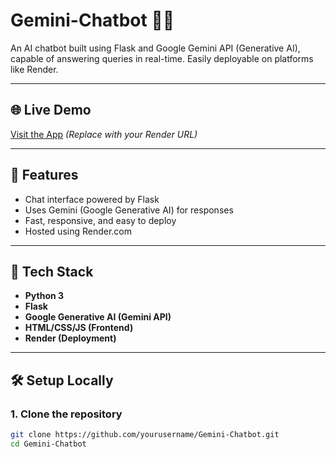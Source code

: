 # Gemini-Chatbot 🤖✨

An AI chatbot built using Flask and Google Gemini API (Generative AI), capable of answering queries in real-time. Easily deployable on platforms like Render.

---

## 🌐 Live Demo

[Visit the App](https://gemini-chatbot-ifpe.onrender.com) *(Replace with your Render URL)*

---

## 🚀 Features

- Chat interface powered by Flask
- Uses Gemini (Google Generative AI) for responses
- Fast, responsive, and easy to deploy
- Hosted using Render.com

---

## 🧠 Tech Stack

- **Python 3**
- **Flask**
- **Google Generative AI (Gemini API)**
- **HTML/CSS/JS (Frontend)**
- **Render (Deployment)**

---

## 🛠️ Setup Locally

### 1. Clone the repository

```bash
git clone https://github.com/yourusername/Gemini-Chatbot.git
cd Gemini-Chatbot

